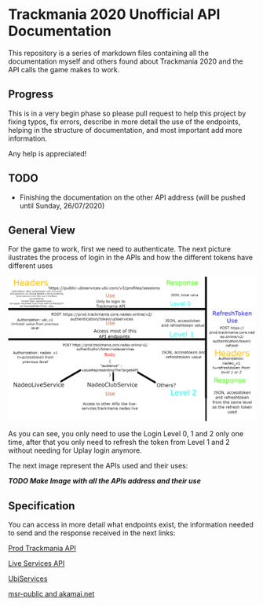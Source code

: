# Trackmania 2020 Unofficial API Documentation
This repository is a series of markdown files containing all the documentation myself and others found about Trackmania 2020 and the API calls the game makes to work.

## Progress

This is in a very begin phase so please pull request to help this project by fixing typos, fix errors, describe in more detail the use of the endpoints, helping in the structure of documentation, and most important add more information.

Any help is appreciated!

## TODO

* Finishing the documentation on the other API address (will be pushed until Sunday, 26/07/2020)

## General View

For the game to work, first we need to authenticate. The next picture ilustrates the process of login in the APIs and how the different tokens have different uses

![LoginProcess](loginTrackmania.png)

As you can see, you only need to use the Login Level 0, 1 and 2 only one time, after that you only need to refresh the token from Level 1 and 2 without needing for Uplay login anymore.

The next image represent the APIs used and their uses:

***TODO Make Image with all the APIs address and their use***

## Specification

You can access in more detail what endpoints exist, the information needed to send and the response received in the next links:

[Prod Trackmania API](ProdTrackmania.md)

[Live Services API](LiveServices.md)

[UbiServices]()

[msr-public and akamai.net]()

